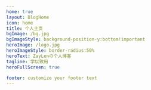 ```yaml
---
home: true
layout: BlogHome
icon: home
title: 个人主页
bgImage: /bg.jpg
bgImageStyle: background-position-y:bottom!important
heroImage: /logo.jpg
heroImageStyle: border-radius:50%
heroText: ZayLenの个人博客
tagline: 学以致用
heroFullScreen: true

footer: customize your footer text
---
```

